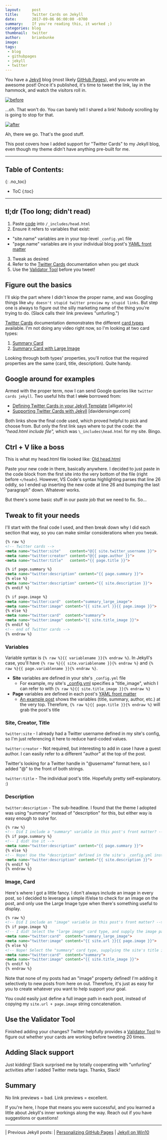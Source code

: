 ```yaml
---
layout:     post
title:      Twitter Cards on Jekyll
date:       2017-09-06 06:00:00 -0700
summary:    If you're reading this, it worked ;)
categories: blog
thumbnail:  twitter
author:     brianbunke
image:      
tags:
 - blog
 - githubpages
 - jekyll
 - twitter
---
```


You have a [Jekyll] blog (most likely [GitHub Pages]), and you wrote an awesome post! Once it's published, it's time to tweet the link, lay in the hammock, and watch the visitors roll in.

[![before](/images/twittercard-before.png)](/images/twittercard-before.png)

...oh. That won't do. You can barely tell I shared a link! Nobody scrolling by is going to stop for that.

[![after](/images/twittercard-after.png)](/images/twittercard-after.png)

Ah, there we go. That's the good stuff.

This post covers how I added support for "Twitter Cards" to my Jekyll blog, even though my theme didn't have anything pre-built for me.

---

## Table of Contents:
{: .no_toc}

- ToC
{:toc}

---

## tl;dr (Too long; didn't read)

1. Paste [code] into `/_includes/head.html`
2. Ensure it refers to variables that exist:
  - "site.name" variables are in your top-level `_config.yml` file
  - "page.name" variables are in your individual blog post's [YAML front matter]
3. Tweak as desired
4. Refer to the [Twitter Cards] documentation when you get stuck
5. Use the [Validator Tool] before you tweet!

## Figure out the basics

I'll skip the part where I didn't know the proper name, and was Googling things like `why doesn't stupid twitter preview my stupid links`. But step one is always to figure out the silly marketing name of the thing you're trying to do. (Slack calls their link previews "unfurling.")

[Twitter Cards] documentation demonstrates the different [card types] available. I'm not doing any video right now, so I'm looking at two card types:

1. [Summary Card]
2. [Summary Card with Large Image]

Looking through both types' properties, you'll notice that the required properties are the same (card, title, description). Quite handy.

## Google around for examples

Armed with the proper term, now I can send Google queries like `twitter cards jekyll`. Two useful hits that I ~~stole~~ borrowed from:

- [Defining Twitter Cards in your Jekyll Template] \[alligator.io]
- [Supporting Twitter Cards with Jekyll] \[davidensinger.com]

Both links show the final code used, which proved helpful to pick and choose from. But only the first link says where to put the code: the _"head.html include file",_ which was `\_includes\head.html` for my site. Bingo.

## Ctrl + V like a boss

This is what my head.html file looked like: [Old head.html]

Paste your new code in there, basically anywhere. I decided to just paste in the code block from the first site into the very bottom of the file (right before `</head>`). However, VS Code's syntax highlighting parses that line 26 oddly, so I ended up inserting the new code at line 26 and bumping the last "paragraph" down. Whatever works.

But there's some basic stuff in our paste job that we need to fix. So...

## Tweak to fit your needs

I'll start with the final code I used, and then break down why I did each section that way, so you can make similar considerations when you tweak.

```html
{% raw %}
<!-- Twitter cards -->
<meta name="twitter:site"    content="@{{ site.twitter_username }}">
<meta name="twitter:creator" content="@{{ page.author }}">
<meta name="twitter:title"   content="{{ page.title }}">

{% if page.summary %}
<meta name="twitter:description" content="{{ page.summary }}">
{% else %}
<meta name="twitter:description" content="{{ site.description }}">
{% endif %}

{% if page.image %}
<meta name="twitter:card"  content="summary_large_image">
<meta name="twitter:image" content="{{ site.url }}{{ page.image }}">
{% else %}
<meta name="twitter:card"  content="summary">
<meta name="twitter:image" content="{{ site.title_image }}">
{% endif %}
<!-- end of Twitter cards -->
{% endraw %}
```

### Variables

Variable syntax is `{% raw %}{{ variablename }}{% endraw %}`. In Jekyll's case, you'll have `{% raw %}{{ site.variablename }}{% endraw %}` and `{% raw %}{{ page.variablename }}{% endraw %}`.

- **Site** variables are defined in your site's `_config.yml` file
  - For example, my site's [_config.yml] specifies a "title\_image", which I can refer to with `{% raw %}{{ site.title_image }}{% endraw %}`
- **Page** variables are defined in each post's [YAML front matter]
  - [An example post] shows the variables (title, summary, author, etc.) at the very top. Therefore, `{% raw %}{{ page.title }}{% endraw %}` will grab the post's title

### Site, Creator, Title

`twitter:site` - I already had a Twitter username defined in my site's config, so I'm just referencing it here to reduce hard-coded values.

`twitter:creator` - Not required, but interesting to add in case I have a guest author. I can easily refer to a different "author" at the top of the post.

Twitter's looking for a Twitter handle in "@username" format here, so I added "@" to the front of both strings.

`twitter:title` - The individual post's title. Hopefully pretty self-explanatory. :)

### Description

`twitter:description` - The sub-headline. I found that the theme I adopted was using "summary" instead of "description" for this, but either way is easy enough to solve for.

```html
{% raw %}
<!-- Did I include a "summary" variable in this post's front matter? -->
{% if page.summary %}
<!-- I did! Use it -->
<meta name="twitter:description" content="{{ page.summary }}">
{% else %}
<!-- Nope! Use the "description" defined in the site's _config.yml instead -->
<meta name="twitter:description" content="{{ site.description }}">
{% endif %}
{% endraw %}
```

### Image, Card

Here's where I got a little fancy. I don't always include an image in every post, so I decided to leverage a simple if/else to check for an image on the post, and only use the Large Image type when there's something useful to display.

```html
{% raw %}
<!-- Did I include an "image" variable in this post's front matter? -->
{% if page.image %}
<!-- I did! Select the "large image" card type, and supply the image path -->
<meta name="twitter:card"  content="summary_large_image">
<meta name="twitter:image" content="{{ site.url }}{{ page.image }}">
{% else %}
<!-- Nope! Select the "summary" card type, supplying the site's title image -->
<meta name="twitter:card"  content="summary">
<meta name="twitter:image" content="{{ site.title_image }}">
{% endif %}
{% endraw %}
```

Note that none of my posts had an "image" property defined! I'm adding it selectively to new posts from here on out. Therefore, it's just as easy for you to create whatever you want to help support your goal.

You could easily just define a full image path in each post, instead of copying my `site.url + page.image` string concatenation.

## Use the Validator Tool

Finished adding your changes? Twitter helpfully provides a [Validator Tool] to figure out whether your cards are working before tweeting 20 times.

## Adding Slack support

Just kidding! Slack surprised me by totally cooperating with "unfurling" activities after I added Twitter meta tags. Thanks, Slack!

## Summary

No link previews = bad. Link previews = excellent.

If you're here, I hope that means you were successful, and you learned a little about Jekyll's inner workings along the way. Reach out if you have suggestions or questions!

---

| Previous Jekyll posts:
| [Personalizing GitHub Pages]
| [Jekyll on Win10]



[Jekyll]: https://jekyllrb.com
[GitHub Pages]: https://pages.github.com

[code]: /blog/2017/09/05/twitter-cards-on-jekyll/#tweak-to-fit-your-needs

[Twitter Cards]: https://dev.twitter.com/cards/overview
[card types]: https://dev.twitter.com/cards/types
[Summary Card]: https://dev.twitter.com/cards/types/summary
[Summary Card with Large Image]: https://dev.twitter.com/cards/types/summary-large-image

[Defining Twitter Cards in your Jekyll Template]: https://alligator.io/jekyll/twitter-cards/
[Supporting Twitter Cards with Jekyll]: http://davidensinger.com/2013/04/supporting-twitter-cards-with-jekyll/

[Old head.html]: https://github.com/brianbunke/brianbunke.github.io/blob/0f67b89109f6035744f786e6e7b1c049902ff276/_includes/head.html

[_config.yml]: https://github.com/brianbunke/brianbunke.github.io/blob/7e2bfdf8a0ff9f15f2680f7fe3d5966ad213cdc5/_config.yml#L12
[YAML front matter]: https://jekyllrb.com/docs/frontmatter/
[An example post]: https://raw.githubusercontent.com/brianbunke/brianbunke.github.io/7f3261932826652d0111c1a6b7708daf44aba86d/_posts/2017-09-05-vmworld-2017-wrapup.md

[Validator Tool]: https://cards-dev.twitter.com/validator

[Personalizing GitHub Pages]: http://www.brianbunke.com/blog/2016/12/08/personalizing-github-pages/
[Jekyll on Win10]: http://www.brianbunke.com/blog/2017/05/24/jekyll-win10/

